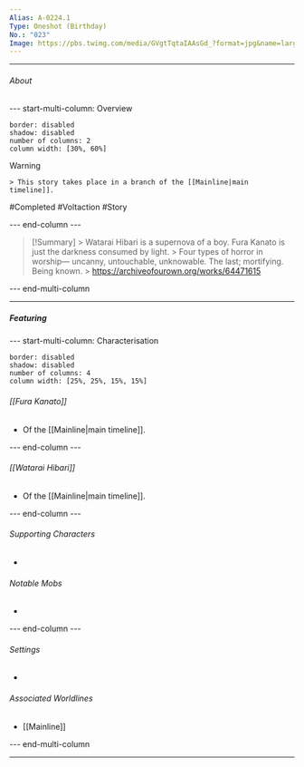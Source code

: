 ```yaml
---
Alias: A-0224.1
Type: Oneshot (Birthday)
No.: "023"
Image: https://pbs.twimg.com/media/GVgtTqtaIAAsGd_?format=jpg&name=large
---
```



----
###### About
--- start-multi-column: Overview
```column-settings
border: disabled
shadow: disabled
number of columns: 2
column width: [30%, 60%]
```

> [!Warning]
    > This story takes place in a branch of the [[Mainline|main timeline]].

#Completed #Voltaction #Story

--- end-column ---

> [!Summary]
    > Watarai Hibari is a supernova of a boy. Fura Kanato is just the darkness consumed by light.
    > Four types of horror in worship— uncanny, untouchable, unknowable. The last; mortifying. Being known.
    > https://archiveofourown.org/works/64471615

--- end-multi-column


----
##### Featuring

--- start-multi-column: Characterisation
```column-settings 
border: disabled
shadow: disabled
number of columns: 4
column width: [25%, 25%, 15%, 15%]
```

###### [[Fura Kanato]]
- Of the [[Mainline|main timeline]].

--- end-column ---

###### [[Watarai Hibari]]
- Of the [[Mainline|main timeline]].

--- end-column ---

###### Supporting Characters
- 

###### Notable Mobs
- 

--- end-column ---

###### Settings
- 

###### Associated Worldlines
- [[Mainline]]

--- end-multi-column 

----



